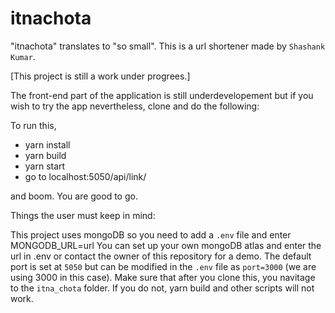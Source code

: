 # itnachota

"itnachota" translates to "so small". This is a url shortener made by `Shashank Kumar`. 

[This project is still a work under progrees.] 

The front-end part of the application is still underdevelopement but if you wish to try the app nevertheless, clone and do the following:

To run this, 

* yarn install
* yarn build
* yarn start 
* go to localhost:5050/api/link/ 

and boom. You are good to go.

Things the user must keep in mind: 

This project uses mongoDB so you need to add a `.env` file and enter MONGODB_URL=url
You can set up your own mongoDB atlas and enter the url in .env or contact the owner of this repository for a demo.
The default port is set at `5050` but can be modified in the `.env` file as `port=3000` (we are using 3000 in this case). 
Make sure that after you clone this, you navitage to the `itna_chota` folder. If you do not, yarn build and other scripts will not work. 
